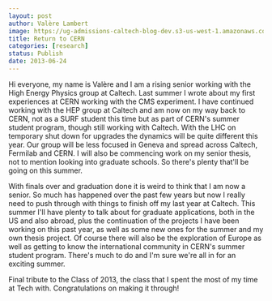 ```yaml
---
layout: post
author: Valère Lambert
image: https://ug-admissions-caltech-blog-dev.s3-us-west-1.amazonaws.com/old_pictures/caltech_as_it_happens/6a0105349b8251970b01901daeda6b970b.jpg
title: Return to CERN 
categories: [research]
status: Publish
date: 2013-06-24
---
```


Hi everyone, my name is Valère and I am a rising senior working with the High Energy Physics group at Caltech. Last summer I wrote about my first experiences at CERN working with the CMS experiment. I have continued working with the HEP group at Caltech and am now on my way back to CERN, not as a SURF student this time but as part of CERN's summer student program, though still working with Caltech. With the LHC on temporary shut down for upgrades the dynamics will be quite different this year. Our group will be less focused in Geneva and spread across Caltech, Fermilab and CERN. I will also be commencing work on my senior thesis, not to mention looking into graduate schools. So there's plenty that'll be going on this summer.

With finals over and graduation done it is weird to think that I am now a senior. So much has happened over the past few years but now I really need to push through with things to finish off my last year at Caltech. This summer I'll have plenty to talk about for graduate applications, both in the US and also abroad, plus the continuation of the projects I have been working on this past year, as well as some new ones for the summer and my own thesis project. Of course there will also be the exploration of Europe as well as getting to know the international community in CERN's summer student program. There's much to do and I'm sure we're all in for an exciting summer.

Final tribute to the Class of 2013, the class that I spent the most of my time at Tech with. Congratulations on making it through!
